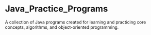# Java_Practice_Programs
A collection of Java programs created for learning and practicing core concepts, algorithms, and object-oriented programming.
